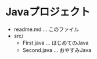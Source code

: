 # Javaプロジェクト

- readme.md ... このファイル
- src/
    - First.java ... はじめてのJava
    - Second.java ... おやすみJava